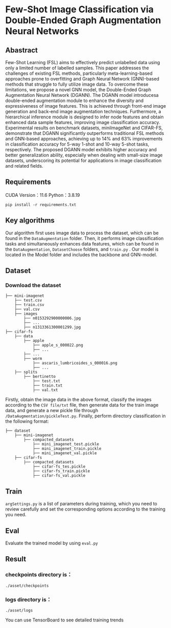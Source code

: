 # Few-Shot Image Classification via Double-Ended Graph Augmentation Neural Networks
## Abastract
Few-Shot Learning (FSL) aims to effectively predict unlabelled data using only a limited number of labelled samples. This paper addresses the challenges of existing FSL methods, particularly meta-learning-based approaches prone to overfitting and Graph Neural Network (GNN)-based methods that struggle to fully utilize image data. To overcome these limitations, we propose a novel GNN model, the Double-Ended Graph Augmentation Neural Network (DGANN). The DGANN model introducesa double-ended augmentation module to enhance the diversity and expressiveness of image features. This is achieved through front-end image generation and back-end image augmentation techniques. Furthermore, a hierarchical inference module is designed to infer node features and obtain enhanced data sample features, improving image classification accuracy. Experimental results on benchmark
datasets, miniImageNet and CIFAR-FS, demonstrate that DGANN significantly outperforms traditional FSL methods and GNN-based approaches, achieving up to 14% and 63% improvements in classification accuracy for 5-way 1-shot and 10-way 5-shot tasks, respectively. The proposed DGANN model exhibits higher accuracy and better generalization ability, especially when dealing with small-size image datasets, underscoring its potential for applications in image classification and related fields.

## Requirements
CUDA Version：11.6
Python：3.8.19
```
pip install -r requirements.txt
```


## Key algorithms
Our algorithm first uses image data to process the dataset, which can be found in the `DataAugmentation` folder. Then, it performs image classification tasks and simultaneously enhances data features, which can be found in the `DataAugmentation`, `DatasetChoose` folders, and `train.py` . Our model is located in the Model folder and includes the backbone and GNN-model.


## Dataset
### Download the dataset
```
├── mini-imagenet
    ├── test.csv
    ├── train.csv
    ├── val.csv
    ├── images
        ├── n0153292900000006.jpg
        ├── ...
        ├── n1313361300001299.jpg
├── cifar-fs
    ├── data
        ├── apple
            ├── apple_s_000022.png
            ├── ...
        ├── ...
        ├── worm
            ├── ascaris_lumbricoides_s_000016.png
            ├── ...
    ├── splits
        ├── bertinetto
            ├── test.txt
            ├── train.txt
            ├── val.txt
```
Firstly, obtain the image data in the above format, classify the images according to the `CSV file/txt` file, then generate data for the train image data, and generate a new pickle file through `/DataAugmentation/pickleTest.py`. Finally, perform directory classification in the following format:

```
├── dataset
    ├── mini-imagenet
        ├── compacted_datasets
            ├── mini_imagenet_test.pickle   
            ├── mini_imagenet_train.pickle  
            ├── mini_imagenet_val.pickle
    ├── cifar-fs
        ├── compacted_datasets
            ├── cifar-fs_tes.pickle
            ├── cifar-fs_train.pickle
            ├── cifar-fs_val.pickle
```
    
## Train
`argSettings.py`  is a list of parameters during training, which you need to review carefully and set the corresponding options according to the training you need.

## Eval
Evaluate the trained model by using `eval.py `

## Result
### checkpoints directory is：
`./asset/checkpoints`
### logs directory is：
`./asset/logs`

You can use TensorBoard to see detailed training trends


